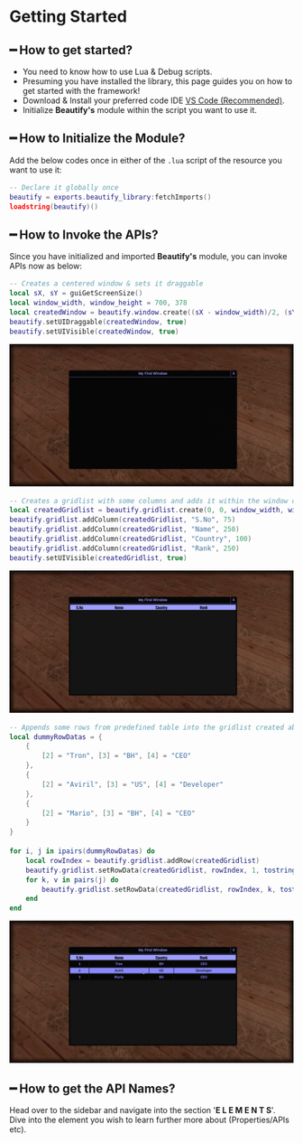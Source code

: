 # Getting Started

## ━ How to get started?

* You need to know how to use Lua & Debug scripts.
* Presuming you have installed the library, this page guides you on how to get started with the framework!
* Download & Install your preferred code IDE [VS Code \(Recommended\)](https://code.visualstudio.com/download).
* Initialize **Beautify's** module within the script you want to use it.

## ━ How to Initialize the Module?

Add the below codes once in either of the `.lua` script of the resource you want to use it:

```lua
-- Declare it globally once
beautify = exports.beautify_library:fetchImports()
loadstring(beautify)()
```

## ━ How to Invoke the APIs?

Since you have initialized and imported **Beautify's** module, you can invoke APIs now as below:

```lua
-- Creates a centered window & sets it draggable 
local sX, sY = guiGetScreenSize()
local window_width, window_height = 700, 378
local createdWindow = beautify.window.create((sX - window_width)/2, (sY - window_height)/2, window_width, window_height, "My First Window", nil, false)
beautify.setUIDraggable(createdWindow, true)
beautify.setUIVisible(createdWindow, true)
```

![](../.gitbook/assets/getting_started_-1.png)

```lua
-- Creates a gridlist with some columns and adds it within the window created above
local createdGridlist = beautify.gridlist.create(0, 0, window_width, window_height, createdWindow, false)
beautify.gridlist.addColumn(createdGridlist, "S.No", 75)
beautify.gridlist.addColumn(createdGridlist, "Name", 250)
beautify.gridlist.addColumn(createdGridlist, "Country", 100)
beautify.gridlist.addColumn(createdGridlist, "Rank", 250)
beautify.setUIVisible(createdGridlist, true)
```

![](../.gitbook/assets/getting_started_-2.png)

```lua
-- Appends some rows from predefined table into the gridlist created above
local dummyRowDatas = {
    {
        [2] = "Tron", [3] = "BH", [4] = "CEO"
    },
    {
        [2] = "Aviril", [3] = "US", [4] = "Developer"
    },
    {
        [2] = "Mario", [3] = "BH", [4] = "CEO"
    }
}

for i, j in ipairs(dummyRowDatas) do
    local rowIndex = beautify.gridlist.addRow(createdGridlist)
    beautify.gridlist.setRowData(createdGridlist, rowIndex, 1, tostring(beautify.gridlist.countRows(createdGridlist)))
    for k, v in pairs(j) do
        beautify.gridlist.setRowData(createdGridlist, rowIndex, k, tostring(v))
    end
end
```

![](../.gitbook/assets/getting_started_-3.png)

## ━ How to get the API Names?

Head over to the sidebar and navigate into the section '**E L E M E N T S**'. Dive into the element you wish to learn further more about \(Properties/APIs etc\).

